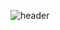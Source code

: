 ![header](https://capsule-render.vercel.app/api?type=waving&height=300&color=gradient&text=Do%20Gyeong%20Rok)
